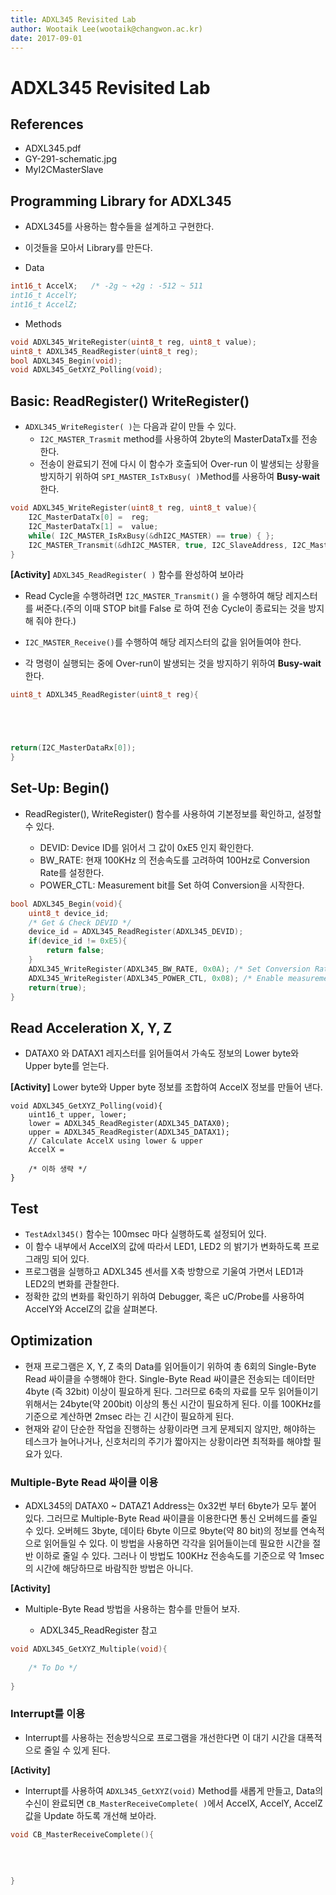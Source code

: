 ```yaml
---
title: ADXL345 Revisited Lab  
author: Wootaik Lee(wootaik@changwon.ac.kr)  
date: 2017-09-01  
---
```


# ADXL345 Revisited Lab  

## References

*   ADXL345.pdf
*   GY-291-schematic.jpg
*   MyI2CMasterSlave


## Programming Library for ADXL345

*   ADXL345를 사용하는 함수들을 설계하고 구현한다.  

*   이것들을 모아서 Library를 만든다.

*   Data

```C
int16_t AccelX;   /* -2g ~ +2g : -512 ~ 511
int16_t AccelY;
int16_t AccelZ;
```

*   Methods

```C
void ADXL345_WriteRegister(uint8_t reg, uint8_t value);
uint8_t ADXL345_ReadRegister(uint8_t reg);
bool ADXL345_Begin(void);
void ADXL345_GetXYZ_Polling(void);
```

## Basic: ReadRegister() WriteRegister()

*   `ADXL345_WriteRegister( )`는 다음과 같이 만들 수 있다.
    *   `I2C_MASTER_Trasmit` method를 사용하여 2byte의 MasterDataTx를 전송한다.
    *   전송이 완료되기 전에 다시 이 함수가 호출되어 Over-run 이 발생되는 상황을 방지하기 위하여 `SPI_MASTER_IsTxBusy( )`Method를 사용하여 **Busy-wait** 한다.

```c
void ADXL345_WriteRegister(uint8_t reg, uint8_t value){
	I2C_MasterDataTx[0] =  reg;
	I2C_MasterDataTx[1] =  value;
	while( I2C_MASTER_IsRxBusy(&dhI2C_MASTER) == true) { };
	I2C_MASTER_Transmit(&dhI2C_MASTER, true, I2C_SlaveAddress, I2C_MasterDataTx, 2, true);
}
```


**[Activity]** `ADXL345_ReadRegister( )` 함수를 완성하여 보아라

*   Read Cycle을 수행하려면 `I2C_MASTER_Transmit()` 을 수행하여 해당 레지스터를 써준다.(주의 이때 STOP bit를 False 로 하여 전송 Cycle이 종료되는 것을 방지해 줘야 한다.)

*   `I2C_MASTER_Receive()`를 수행하여 해당 레지스터의 값을 읽어들여야 한다.

*   각 명령이 실행되는 중에 Over-run이 발생되는 것을 방지하기 위하여 **Busy-wait** 한다.

```C
uint8_t ADXL345_ReadRegister(uint8_t reg){





return(I2C_MasterDataRx[0]);
}
```



## Set-Up: Begin()

*   ReadRegister(), WriteRegister() 함수를 사용하여 기본정보를 확인하고, 설정할 수 있다.

    *   DEVID: Device ID를 읽어서 그 값이 0xE5 인지 확인한다.
    *   BW_RATE: 현재 100KHz 의 전송속도를 고려하여 100Hz로 Conversion Rate를 설정한다.
    *   POWER_CTL: Measurement bit를 Set 하여 Conversion을 시작한다.

```C
bool ADXL345_Begin(void){
	uint8_t device_id;
	/* Get & Check DEVID */
	device_id = ADXL345_ReadRegister(ADXL345_DEVID);
	if(device_id != 0xE5){
		return false;
	}
	ADXL345_WriteRegister(ADXL345_BW_RATE, 0x0A); /* Set Conversion Rate 100Hz */
	ADXL345_WriteRegister(ADXL345_POWER_CTL, 0x08); /* Enable measurements */
	return(true);
}
```


## Read Acceleration X, Y, Z

*   DATAX0 와 DATAX1 레지스터를 읽어들여서 가속도 정보의 Lower byte와 Upper byte를 얻는다.

**[Activity]** Lower byte와 Upper byte 정보를 조합하여 AccelX 정보를 만들어 낸다.

```
void ADXL345_GetXYZ_Polling(void){
    uint16_t upper, lower;
    lower = ADXL345_ReadRegister(ADXL345_DATAX0);
    upper = ADXL345_ReadRegister(ADXL345_DATAX1);
    // Calculate AccelX using lower & upper
    AccelX = 

    /* 이하 생략 */
}
```


## Test

*   `TestAdxl345()` 함수는 100msec 마다 실행하도록 설정되어 있다.
*   이 함수 내부에서 AccelX의 값에 따라서 LED1, LED2 의 밝기가 변화하도록 프로그래밍 되어 있다.
*   프로그램을 실행하고 ADXL345 센서를 X축 방향으로 기울여 가면서 LED1과 LED2의 변화를 관찰한다.
*   정확한 값의 변화를 확인하기 위하여 Debugger, 혹은 uC/Probe를 사용하여 AccelY와 AccelZ의 값을 살펴본다.



## Optimization 

*   현재 프로그램은 X, Y, Z 축의 Data를 읽어들이기 위하여 총 6회의 Single-Byte Read 싸이클을 수행해야 한다.  Single-Byte Read 싸이클은 전송되는 데이터만 4byte (즉 32bit) 이상이 필요하게 된다.  그러므로 6축의 자료를 모두 읽어들이기 위해서는 24byte(약 200bit) 이상의 통신 시간이 필요하게 된다.  이를 100KHz를 기준으로 계산하면 2msec 라는 긴 시간이 필요하게 된다. 
*   현재와 같이 단순한 작업을 진행하는 상황이라면 크게 문제되지 않지만, 해야하는 테스크가 늘어나거나, 신호처리의 주기가 짧아지는 상황이라면 최적화를 해야할 필요가 있다.

### Multiple-Byte Read 싸이클 이용

*   ADXL345의 DATAX0 ~ DATAZ1 Address는 0x32번 부터 6byte가 모두 붙어 있다.  그러므로 Multiple-Byte Read 싸이클을 이용한다면 통신 오버헤드를 줄일 수 있다.  오버헤드 3byte, 데이타 6byte 이므로  9byte(약 80 bit)의 정보를 연속적으로 읽어들일 수 있다.  이 방법을 사용하면 각각을 읽어들이는데 필요한 시간을 절반 이하로 줄일 수 있다.  그러나 이 방법도 100KHz 전송속도를 기준으로 약 1msec의 시간에 해당하므로 바람직한 방법은 아니다.

**[Activity]** 

* Multiple-Byte Read 방법을 사용하는 함수를 만들어 보자.

  * ADXL345_ReadRegister 참고

```C
void ADXL345_GetXYZ_Multiple(void){
	
	/* To Do */
	
}
```


### Interrupt를 이용

*   Interrupt를 사용하는 전송방식으로 프로그램을 개선한다면 이 대기 시간을 대폭적으로 줄일 수 있게 된다.

**[Activity]** 

*   Interrupt를 사용하여 `ADXL345_GetXYZ(void)` Method를 새롭게 만들고, Data의 수신이 완료되면 `CB_MasterReceiveComplete( )`에서 AccelX, AccelY, AccelZ 값을 Update 하도록 개선해 보아라.

```C
void CB_MasterReceiveComplete(){
	
	
	
	
}
```


